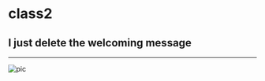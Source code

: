 # class2
## I just delete the welcoming message
---

![pic](https://www.simplilearn.com/ice9/free_resources_article_thumb/what_is_image_Processing.jpg)